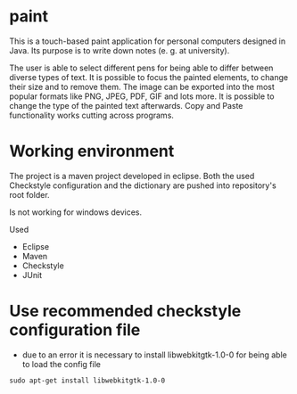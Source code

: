 paint
=====

This is a touch-based paint application for personal computers designed in Java. 
Its purpose is to write down notes (e. g. at university). 

The user is able to select different pens for being able to differ between diverse types of text. It is possible to focus the painted elements, to change their size and to remove them. The image can be exported into the most popular formats like PNG, JPEG, PDF, GIF and lots more. It is possible to change the type of the painted text afterwards. Copy and Paste functionality works cutting across programs.


Working environment
=====

The project is a maven project developed in eclipse. Both the used Checkstyle configuration and the dictionary are  pushed into repository's root folder.

Is not working for windows devices.

Used 
- Eclipse
- Maven
- Checkstyle
- JUnit


Use recommended checkstyle configuration file
====

- due to an error it is necessary to install libwebkitgtk-1.0-0 for being able to load the config file

```
sudo apt-get install libwebkitgtk-1.0-0
```
